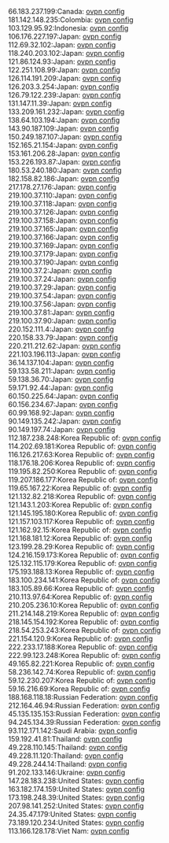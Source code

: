 66.183.237.199:Canada: [ovpn config](vpn/66_183_237_199.ovpn)  
181.142.148.235:Colombia: [ovpn config](vpn/181_142_148_235.ovpn)  
103.129.95.92:Indonesia: [ovpn config](vpn/103_129_95_92.ovpn)  
106.176.227.197:Japan: [ovpn config](vpn/106_176_227_197.ovpn)  
112.69.32.102:Japan: [ovpn config](vpn/112_69_32_102.ovpn)  
118.240.203.102:Japan: [ovpn config](vpn/118_240_203_102.ovpn)  
121.86.124.93:Japan: [ovpn config](vpn/121_86_124_93.ovpn)  
122.251.108.99:Japan: [ovpn config](vpn/122_251_108_99.ovpn)  
126.114.191.209:Japan: [ovpn config](vpn/126_114_191_209.ovpn)  
126.203.3.254:Japan: [ovpn config](vpn/126_203_3_254.ovpn)  
126.79.122.239:Japan: [ovpn config](vpn/126_79_122_239.ovpn)  
131.147.11.39:Japan: [ovpn config](vpn/131_147_11_39.ovpn)  
133.209.161.232:Japan: [ovpn config](vpn/133_209_161_232.ovpn)  
138.64.103.194:Japan: [ovpn config](vpn/138_64_103_194.ovpn)  
143.90.187.109:Japan: [ovpn config](vpn/143_90_187_109.ovpn)  
150.249.187.107:Japan: [ovpn config](vpn/150_249_187_107.ovpn)  
152.165.21.154:Japan: [ovpn config](vpn/152_165_21_154.ovpn)  
153.161.206.28:Japan: [ovpn config](vpn/153_161_206_28.ovpn)  
153.226.193.87:Japan: [ovpn config](vpn/153_226_193_87.ovpn)  
180.53.240.180:Japan: [ovpn config](vpn/180_53_240_180.ovpn)  
182.158.82.186:Japan: [ovpn config](vpn/182_158_82_186.ovpn)  
217.178.27.176:Japan: [ovpn config](vpn/217_178_27_176.ovpn)  
219.100.37.110:Japan: [ovpn config](vpn/219_100_37_110.ovpn)  
219.100.37.118:Japan: [ovpn config](vpn/219_100_37_118.ovpn)  
219.100.37.126:Japan: [ovpn config](vpn/219_100_37_126.ovpn)  
219.100.37.158:Japan: [ovpn config](vpn/219_100_37_158.ovpn)  
219.100.37.165:Japan: [ovpn config](vpn/219_100_37_165.ovpn)  
219.100.37.166:Japan: [ovpn config](vpn/219_100_37_166.ovpn)  
219.100.37.169:Japan: [ovpn config](vpn/219_100_37_169.ovpn)  
219.100.37.179:Japan: [ovpn config](vpn/219_100_37_179.ovpn)  
219.100.37.190:Japan: [ovpn config](vpn/219_100_37_190.ovpn)  
219.100.37.2:Japan: [ovpn config](vpn/219_100_37_2.ovpn)  
219.100.37.24:Japan: [ovpn config](vpn/219_100_37_24.ovpn)  
219.100.37.29:Japan: [ovpn config](vpn/219_100_37_29.ovpn)  
219.100.37.54:Japan: [ovpn config](vpn/219_100_37_54.ovpn)  
219.100.37.56:Japan: [ovpn config](vpn/219_100_37_56.ovpn)  
219.100.37.81:Japan: [ovpn config](vpn/219_100_37_81.ovpn)  
219.100.37.90:Japan: [ovpn config](vpn/219_100_37_90.ovpn)  
220.152.111.4:Japan: [ovpn config](vpn/220_152_111_4.ovpn)  
220.158.33.79:Japan: [ovpn config](vpn/220_158_33_79.ovpn)  
220.211.212.62:Japan: [ovpn config](vpn/220_211_212_62.ovpn)  
221.103.196.113:Japan: [ovpn config](vpn/221_103_196_113.ovpn)  
36.14.137.104:Japan: [ovpn config](vpn/36_14_137_104.ovpn)  
59.133.58.211:Japan: [ovpn config](vpn/59_133_58_211.ovpn)  
59.138.36.70:Japan: [ovpn config](vpn/59_138_36_70.ovpn)  
59.171.92.44:Japan: [ovpn config](vpn/59_171_92_44.ovpn)  
60.150.225.64:Japan: [ovpn config](vpn/60_150_225_64.ovpn)  
60.156.234.67:Japan: [ovpn config](vpn/60_156_234_67.ovpn)  
60.99.168.92:Japan: [ovpn config](vpn/60_99_168_92.ovpn)  
90.149.135.242:Japan: [ovpn config](vpn/90_149_135_242.ovpn)  
90.149.197.74:Japan: [ovpn config](vpn/90_149_197_74.ovpn)  
112.187.238.248:Korea Republic of: [ovpn config](vpn/112_187_238_248.ovpn)  
114.202.69.181:Korea Republic of: [ovpn config](vpn/114_202_69_181.ovpn)  
116.126.217.63:Korea Republic of: [ovpn config](vpn/116_126_217_63.ovpn)  
118.176.18.206:Korea Republic of: [ovpn config](vpn/118_176_18_206.ovpn)  
119.195.82.250:Korea Republic of: [ovpn config](vpn/119_195_82_250.ovpn)  
119.207.186.177:Korea Republic of: [ovpn config](vpn/119_207_186_177.ovpn)  
119.65.167.22:Korea Republic of: [ovpn config](vpn/119_65_167_22.ovpn)  
121.132.82.218:Korea Republic of: [ovpn config](vpn/121_132_82_218.ovpn)  
121.143.1.203:Korea Republic of: [ovpn config](vpn/121_143_1_203.ovpn)  
121.145.195.180:Korea Republic of: [ovpn config](vpn/121_145_195_180.ovpn)  
121.157.103.117:Korea Republic of: [ovpn config](vpn/121_157_103_117.ovpn)  
121.162.92.15:Korea Republic of: [ovpn config](vpn/121_162_92_15.ovpn)  
121.168.181.12:Korea Republic of: [ovpn config](vpn/121_168_181_12.ovpn)  
123.199.28.29:Korea Republic of: [ovpn config](vpn/123_199_28_29.ovpn)  
124.216.159.173:Korea Republic of: [ovpn config](vpn/124_216_159_173.ovpn)  
125.132.115.179:Korea Republic of: [ovpn config](vpn/125_132_115_179.ovpn)  
175.193.188.13:Korea Republic of: [ovpn config](vpn/175_193_188_13.ovpn)  
183.100.234.141:Korea Republic of: [ovpn config](vpn/183_100_234_141.ovpn)  
183.105.89.66:Korea Republic of: [ovpn config](vpn/183_105_89_66.ovpn)  
210.113.97.64:Korea Republic of: [ovpn config](vpn/210_113_97_64.ovpn)  
210.205.236.10:Korea Republic of: [ovpn config](vpn/210_205_236_10.ovpn)  
211.214.148.219:Korea Republic of: [ovpn config](vpn/211_214_148_219.ovpn)  
218.145.154.192:Korea Republic of: [ovpn config](vpn/218_145_154_192.ovpn)  
218.54.253.243:Korea Republic of: [ovpn config](vpn/218_54_253_243.ovpn)  
221.154.120.9:Korea Republic of: [ovpn config](vpn/221_154_120_9.ovpn)  
222.233.17.188:Korea Republic of: [ovpn config](vpn/222_233_17_188.ovpn)  
222.99.123.248:Korea Republic of: [ovpn config](vpn/222_99_123_248.ovpn)  
49.165.82.221:Korea Republic of: [ovpn config](vpn/49_165_82_221.ovpn)  
58.236.142.74:Korea Republic of: [ovpn config](vpn/58_236_142_74.ovpn)  
59.12.230.207:Korea Republic of: [ovpn config](vpn/59_12_230_207.ovpn)  
59.16.216.69:Korea Republic of: [ovpn config](vpn/59_16_216_69.ovpn)  
188.168.118.18:Russian Federation: [ovpn config](vpn/188_168_118_18.ovpn)  
212.164.46.94:Russian Federation: [ovpn config](vpn/212_164_46_94.ovpn)  
45.135.135.153:Russian Federation: [ovpn config](vpn/45_135_135_153.ovpn)  
94.245.134.39:Russian Federation: [ovpn config](vpn/94_245_134_39.ovpn)  
93.112.171.142:Saudi Arabia: [ovpn config](vpn/93_112_171_142.ovpn)  
159.192.41.81:Thailand: [ovpn config](vpn/159_192_41_81.ovpn)  
49.228.110.145:Thailand: [ovpn config](vpn/49_228_110_145.ovpn)  
49.228.11.120:Thailand: [ovpn config](vpn/49_228_11_120.ovpn)  
49.228.244.14:Thailand: [ovpn config](vpn/49_228_244_14.ovpn)  
91.202.133.146:Ukraine: [ovpn config](vpn/91_202_133_146.ovpn)  
147.28.183.238:United States: [ovpn config](vpn/147_28_183_238.ovpn)  
163.182.174.159:United States: [ovpn config](vpn/163_182_174_159.ovpn)  
173.198.248.39:United States: [ovpn config](vpn/173_198_248_39.ovpn)  
207.98.141.252:United States: [ovpn config](vpn/207_98_141_252.ovpn)  
24.35.47.179:United States: [ovpn config](vpn/24_35_47_179.ovpn)  
73.189.120.234:United States: [ovpn config](vpn/73_189_120_234.ovpn)  
113.166.128.178:Viet Nam: [ovpn config](vpn/113_166_128_178.ovpn)  

